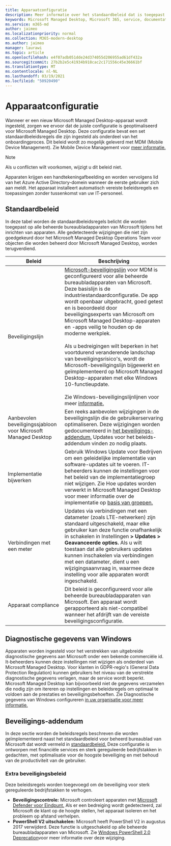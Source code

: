 ```yaml
---
title: Apparaatconfiguratie
description: Meer informatie over het standaardbeleid dat is toegepast op Beheerde bureaubladapparaten van Microsoft.
keywords: Microsoft Managed Desktop, Microsoft 365, service, documentatie
ms.service: m365-md
author: jaimeo
ms.localizationpriority: normal
ms.collection: M365-modern-desktop
ms.author: jaimeo
manager: laurawi
ms.topic: article
ms.openlocfilehash: e4f07adb051dde24d374055d206955ad61df432a
ms.sourcegitcommit: 27b2b2e5c41934b918cac2c171556c45e36661bf
ms.translationtype: MT
ms.contentlocale: nl-NL
ms.lasthandoff: 03/19/2021
ms.locfileid: "50920490"
---
```

# <a name="device-configuration"></a>Apparaatconfiguratie


<!--This topic is the target for a "Learn more" link in the Enterprise Agreement (aka.ms/dev-config); do not delete.-->

<!-- Device configuration and Security Addendum-->

Wanneer er een nieuw Microsoft Managed Desktop-apparaat wordt ingesteld, zorgen we ervoor dat de juiste configuratie is geoptimaliseerd voor Microsoft Managed Desktop. Deze configuratie bevat een set standaardbeleidsregels die zijn ingesteld als onderdeel van het onboardingproces. Dit beleid wordt zo mogelijk geleverd met MDM (Mobile Device Management). Zie Mobile Device Management voor [meer informatie.](/windows/client-management/mdm/) 

>[!NOTE]
>Als u conflicten wilt voorkomen, wijzigt u dit beleid niet.

Apparaten krijgen een handtekeningafbeelding en worden vervolgens lid van het Azure Active Directory-domein wanneer de eerste gebruiker zich aan meldt. Het apparaat installeert automatisch vereiste beleidsregels en toepassingen zonder tussenkomst van uw IT-personeel.

## <a name="default-policies"></a>Standaardbeleid

In deze tabel worden de standaardbeleidsregels belicht die worden toegepast op alle beheerde bureaubladapparaten van Microsoft tijdens het inrichten van apparaten. Alle gedetecteerde wijzigingen die niet zijn goedgekeurd door het Microsoft Managed Desktop Operations Team voor objecten die worden beheerd door Microsoft Managed Desktop, worden terugverdiend.

Beleid | Beschrijving
--- | ---
Beveiligingslijn | [Microsoft-beveiligingslijn](/windows/device-security/windows-security-baselines) voor MDM is geconfigureerd voor alle beheerde bureaubladapparaten van Microsoft. Deze basislijn is de industriestandaardconfiguratie. De app wordt openbaar uitgebracht, goed getest en is beoordeeld door beveiligingsexperts van Microsoft om Microsoft Managed Desktop-apparaten en -apps veilig te houden op de moderne werkplek. <br><br>Als u bedreigingen wilt beperken in het voortdurend veranderende landschap van beveiligingsrisico's, wordt de Microsoft-beveiligingslijn bijgewerkt en geïmplementeerd op Microsoft Managed Desktop-apparaten met elke Windows 10-functieupdate.<br><br>Zie Windows-beveiligingslijnlijnen voor meer [informatie.](/windows/security/threat-protection/windows-security-baselines)
Aanbevolen beveiligingssjabloon voor Microsoft Managed Desktop | Een reeks aanbevolen wijzigingen in de beveiligingslijn die de gebruikerservaring optimaliseren.  Deze wijzigingen worden gedocumenteerd in [het beveiligings-addendum.](#security-addendum) Updates voor het beleids-addendum vinden zo nodig plaats.  
Implementatie bijwerken | Gebruik Windows Update voor Bedrijven om een geleidelijke implementatie van software-updates uit te voeren. IT-beheerders kunnen de instellingen voor het beleid van de implementatiegroep niet wijzigen. Zie Hoe updates worden verwerkt in Microsoft Managed Desktop voor meer informatie over de implementatie op [basis van groepen.](updates.md)
Verbindingen met een meter | Updates via verbindingen met een datameter (zoals LTE-netwerken) zijn standaard uitgeschakeld, maar elke gebruiker kan deze functie onafhankelijk in schakelen in Instellingen **> Updates > Geavanceerde opties.** Als u wilt toestaan dat alle gebruikers updates [](../working-with-managed-desktop/admin-support.md)kunnen inschakelen via verbindingen met een datameter, dient u een wijzigingsaanvraag in, waarmee deze instelling voor alle apparaten wordt ingeschakeld.
| Apparaat compliance | Dit beleid is geconfigureerd voor alle beheerde bureaubladapparaten van Microsoft. Een apparaat wordt gerapporteerd als niet-compatibel wanneer het afdrijft van de vereiste beveiligingsconfiguratie.

## <a name="windows-diagnostic-data"></a>Diagnostische gegevens van Windows

 Apparaten worden ingesteld voor het verstrekken van uitgebreide diagnostische gegevens aan Microsoft onder een bekende commerciële id. It-beheerders kunnen deze instellingen niet wijzigen als onderdeel van Microsoft Managed Desktop. Voor klanten in GDPR-regio's (General Data Protection Regulation) kunnen gebruikers het niveau van de verstrekte diagnostische gegevens verlagen, maar de service wordt beperkt. Microsoft Managed Desktop kan bijvoorbeeld niet de gegevens verzamelen die nodig zijn om itereren op instellingen en beleidsregels om optimaal te voldoen aan de prestaties en beveiligingsbehoeften. Zie Diagnostische gegevens van Windows configureren [in uw organisatie voor meer informatie.](/windows/privacy/configure-windows-diagnostic-data-in-your-organization#enhanced-level)

## <a name="security-addendum"></a>Beveiligings-addendum

 In deze sectie worden de beleidsregels beschreven die worden geïmplementeerd naast het standaardbeleid voor beheerd bureaublad van Microsoft dat wordt vermeld in [standaardbeleid.](#default-policies) Deze configuratie is ontworpen met financiële services en sterk gereguleerde bedrijfstakken in gedachten, met optimalisatie voor de hoogste beveiliging en met behoud van de productiviteit van de gebruiker.

 ### <a name="additional-security-policies"></a>Extra beveiligingsbeleid

 Deze beleidsregels worden toegevoegd om de beveiliging voor sterk gereguleerde bedrijfstakken te verhogen. 
 - **Beveiligingscontrole:** Microsoft controleert apparaten met [Microsoft Defender voor Eindpunt.](/windows/security/threat-protection/windows-defender-atp/windows-defender-advanced-threat-protection) Als er een bedreiging wordt gedetecteerd, zal Microsoft de klant op de hoogte stellen, het apparaat isoleren en het probleem op afstand verhelpen. 
 - **PowerShell V2 uitschakelen:** Microsoft heeft PowerShell V2 in augustus 2017 verwijderd. Deze functie is uitgeschakeld op alle beheerde bureaubladapparaten van Microsoft. Zie [Windows PowerShell 2.0 Deprecation](https://devblogs.microsoft.com/powershell/windows-powershell-2-0-deprecation/)voor meer informatie over deze wijziging.